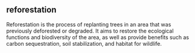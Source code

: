## reforestation
Reforestation is the process of replanting trees in an area that was previously deforested or degraded. It aims to restore the ecological functions and biodiversity of the area, as well as provide benefits such as carbon sequestration, soil stabilization, and habitat for wildlife.


